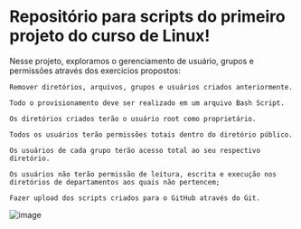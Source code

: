 # Repositório para scripts do primeiro projeto do curso de Linux!

Nesse projeto, exploramos o gerenciamento de usuário, grupos e permissões através dos exercicios propostos:  

```
Remover diretórios, arquivos, grupos e usuários criados anteriormente.

Todo o provisionamento deve ser realizado em um arquivo Bash Script.

Os diretórios criados terão o usuário root como proprietário.

Todos os usuários terão permissões totais dentro do diretório público.

Os usuários de cada grupo terão acesso total ao seu respectivo diretório.

Os usuários não terão permissão de leitura, escrita e execução nos diretórios de departamentos aos quais não pertencem;

Fazer upload dos scripts criados para o GitHub através do Git.
```




![image](https://github.com/Felipesilvarafael/Linux_UserGroupsPermissions/assets/70658919/a8d5123b-7cd2-4e5e-a240-871a8dd6a2b5)



